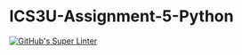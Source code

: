 # ICS3U-Assignment-5-Python

[![GitHub's Super Linter](https://github.com/Andrew-Ten-Den/ICS3U-Assignment-5-Python/workflows/GitHub's%20Super%20Linter/badge.svg)](https://github.com/Andrew-Ten-Den/ICS3U-Assignment-5-Python/actions)
